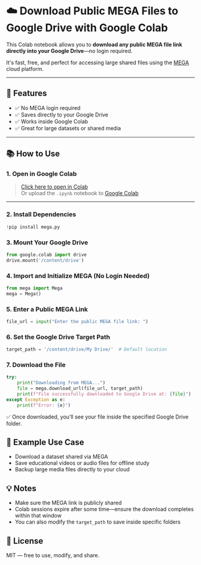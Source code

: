 # ☁️ Download Public MEGA Files to Google Drive with Google Colab

This Colab notebook allows you to **download any public MEGA file link directly into your Google Drive**—no login required.

It's fast, free, and perfect for accessing large shared files using the [MEGA](https://mega.nz/) cloud platform.

---

## 🚀 Features

- ✅ No MEGA login required  
- ✅ Saves directly to your Google Drive  
- ✅ Works inside Google Colab  
- ✅ Great for large datasets or shared media  

---

## 📚 How to Use

### 1. Open in Google Colab

> [Click here to open in Colab](https://colab.research.google.com/)  
> Or upload the `.ipynb` notebook to [Google Colab](https://colab.research.google.com/)

---

### 2. Install Dependencies

```python
!pip install mega.py
```

### 3. Mount Your Google Drive

```python
from google.colab import drive
drive.mount('/content/drive')
```

### 4. Import and Initialize MEGA (No Login Needed)

```python
from mega import Mega
mega = Mega()
```

### 5. Enter a Public MEGA Link

```python
file_url = input("Enter the public MEGA file link: ")
```

### 6. Set the Google Drive Target Path

```python
target_path = '/content/drive/My Drive/'  # Default location
```

### 7. Download the File

```python
try:
    print("Downloading from MEGA...")
    file = mega.download_url(file_url, target_path)
    print(f"File successfully downloaded to Google Drive at: {file}")
except Exception as e:
    print(f"Error: {e}")
```

✅ Once downloaded, you’ll see your file inside the specified Google Drive folder.

## 📂 Example Use Case
- Download a dataset shared via MEGA
- Save educational videos or audio files for offline study
- Backup large media files directly to your cloud

## 💡 Notes
- Make sure the MEGA link is publicly shared
- Colab sessions expire after some time—ensure the download completes within that window
- You can also modify the `target_path` to save inside specific folders

## 📄 License
MIT — free to use, modify, and share.